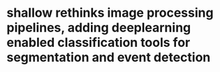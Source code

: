 # shallow rethinks image processing pipelines, adding deeplearning enabled classification tools for segmentation and event detection
